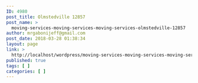 ```yaml
---
ID: 4980
post_title: Olmstedville 12857
post_name: >
  moving-services-moving-services-moving-services-olmstedville-12857
author: mrgabonijeff@gmail.com
post_date: 2018-03-28 01:38:34
layout: page
link: >
  http://localhost/wordpress/moving-services-moving-services-moving-services-olmstedville-12857/
published: true
tags: [ ]
categories: [ ]
---
```

